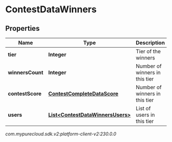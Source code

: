 # ContestDataWinners


## Properties

| Name | Type | Description | Notes |
| ------------ | ------------- | ------------- | ------------- |
| **tier** | **Integer** | Tier of the winners |  [optional] |
| **winnersCount** | **Integer** | Number of winners in this tier |  [optional] |
| **contestScore** | [**ContestCompleteDataScore**](ContestCompleteDataScore) | Number of winners in this tier |  [optional] |
| **users** | [**List&lt;ContestDataWinnersUsers&gt;**](ContestDataWinnersUsers) | List of users in this tier |  [optional] |




_com.mypurecloud.sdk.v2:platform-client-v2:230.0.0_
